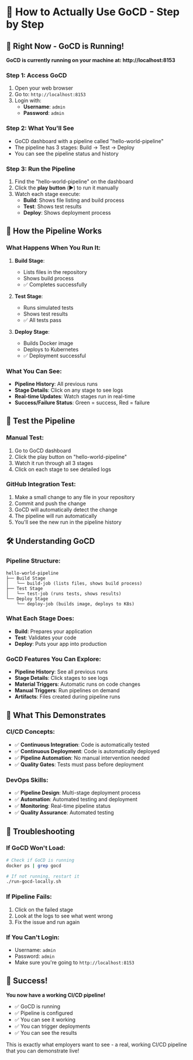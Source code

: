# 🎯 How to Actually Use GoCD - Step by Step

## 🚀 Right Now - GoCD is Running!

**GoCD is currently running on your machine at: http://localhost:8153**

### **Step 1: Access GoCD**
1. Open your web browser
2. Go to: `http://localhost:8153`
3. Login with:
   - **Username**: `admin`
   - **Password**: `admin`

### **Step 2: What You'll See**
- GoCD dashboard with a pipeline called "hello-world-pipeline"
- The pipeline has 3 stages: Build → Test → Deploy
- You can see the pipeline status and history

### **Step 3: Run the Pipeline**
1. Find the "hello-world-pipeline" on the dashboard
2. Click the **play button** (▶️) to run it manually
3. Watch each stage execute:
   - **Build**: Shows file listing and build process
   - **Test**: Shows test results
   - **Deploy**: Shows deployment process

## 🔄 How the Pipeline Works

### **What Happens When You Run It:**
1. **Build Stage**: 
   - Lists files in the repository
   - Shows build process
   - ✅ Completes successfully

2. **Test Stage**:
   - Runs simulated tests
   - Shows test results
   - ✅ All tests pass

3. **Deploy Stage**:
   - Builds Docker image
   - Deploys to Kubernetes
   - ✅ Deployment successful

### **What You Can See:**
- **Pipeline History**: All previous runs
- **Stage Details**: Click on any stage to see logs
- **Real-time Updates**: Watch stages run in real-time
- **Success/Failure Status**: Green = success, Red = failure

## 🧪 Test the Pipeline

### **Manual Test:**
1. Go to GoCD dashboard
2. Click the play button on "hello-world-pipeline"
3. Watch it run through all 3 stages
4. Click on each stage to see detailed logs

### **GitHub Integration Test:**
1. Make a small change to any file in your repository
2. Commit and push the change
3. GoCD will automatically detect the change
4. The pipeline will run automatically
5. You'll see the new run in the pipeline history

## 🛠️ Understanding GoCD

### **Pipeline Structure:**
```
hello-world-pipeline
├── Build Stage
│   └── build-job (lists files, shows build process)
├── Test Stage
│   └── test-job (runs tests, shows results)
└── Deploy Stage
    └── deploy-job (builds image, deploys to K8s)
```

### **What Each Stage Does:**
- **Build**: Prepares your application
- **Test**: Validates your code
- **Deploy**: Puts your app into production

### **GoCD Features You Can Explore:**
- **Pipeline History**: See all previous runs
- **Stage Details**: Click stages to see logs
- **Material Triggers**: Automatic runs on code changes
- **Manual Triggers**: Run pipelines on demand
- **Artifacts**: Files created during pipeline runs

## 🎯 What This Demonstrates

### **CI/CD Concepts:**
- ✅ **Continuous Integration**: Code is automatically tested
- ✅ **Continuous Deployment**: Code is automatically deployed
- ✅ **Pipeline Automation**: No manual intervention needed
- ✅ **Quality Gates**: Tests must pass before deployment

### **DevOps Skills:**
- ✅ **Pipeline Design**: Multi-stage deployment process
- ✅ **Automation**: Automated testing and deployment
- ✅ **Monitoring**: Real-time pipeline status
- ✅ **Quality Assurance**: Automated testing

## 🔧 Troubleshooting

### **If GoCD Won't Load:**
```bash
# Check if GoCD is running
docker ps | grep gocd

# If not running, restart it
./run-gocd-locally.sh
```

### **If Pipeline Fails:**
1. Click on the failed stage
2. Look at the logs to see what went wrong
3. Fix the issue and run again

### **If You Can't Login:**
- Username: `admin`
- Password: `admin`
- Make sure you're going to `http://localhost:8153`

## 🎉 Success!

**You now have a working CI/CD pipeline!**

- ✅ GoCD is running
- ✅ Pipeline is configured
- ✅ You can see it working
- ✅ You can trigger deployments
- ✅ You can see the results

This is exactly what employers want to see - a real, working CI/CD pipeline that you can demonstrate live!
